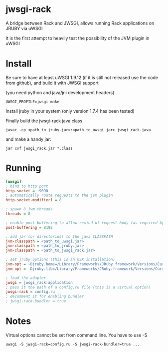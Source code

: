 jwsgi-rack
==========

A bridge between Rack and JWSGI, allows running Rack applications on JRUBY via uWSGI

It is the first attempt to heavily test the possibility of the JVM plugin in uWSGI

Install
=======

Be sure to have at least uWSGI 1.9.12 (if it is still not released use the code from github), and build it with JWSGI support

(you need python and java/jni development headers)

```
UWSGI_PROFILE=jwsgi make
```

Install jruby in your system (only version 1.7.4 has been tested)

Finally build the jwsgi-rack java class

```
javac -cp <path_to_jruby.jar>:<path_to_uwsgi.jar> jwsgi_rack.java
```

and make a handy jar:

```
jar cvf jwsgi_rack.jar *.class
```


Running
=======

```ini
[uwsgi]
; bind to http port
http-socket = :9090
; automatically route requests to the jvm plugin
http-socket-modifier1 = 8

; spawn 8 jvm threads
threads = 8

; enable post-buffering to allow rewind of request body (as required by rack specs)
post-buffering = 8192

; add jar (or directories) to the java CLASSPATH
jvm-classpath = <path_to_uwsgi.jar>
jvm-classpath = <path_to_jruby.jar>
jvm-classpath = <path_to_jwsgi_rack.jar>

; set jruby options (this is an OSX installation)
jvm-opt = -Djruby.home=/Library/Frameworks/JRuby.framework/Versions/Current
jvm-opt = -Djruby.lib=/Library/Frameworks/JRuby.framework/Versions/Current/lib

; load the adapter
jwsgi = jwsgi_rack:application
; pass it the path of a config.ru file (this is a virtual option)
jwsgi-rack = config.ru
; decomment it for enabling bundler
; jwsgi-rack-bundler = true
```

Notes
=====

Virtual options cannot be set from command line. You have to use -S

```
uwsgi -S jwsgi-rack=config.ru -S jwsgi-rack-bundler=true ...
```
